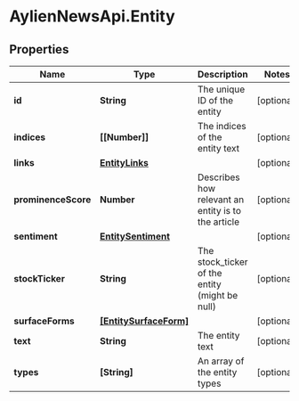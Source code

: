 # AylienNewsApi.Entity

## Properties

Name | Type | Description | Notes
------------ | ------------- | ------------- | -------------
**id** | **String** | The unique ID of the entity | [optional] 
**indices** | **[[Number]]** | The indices of the entity text | [optional] 
**links** | [**EntityLinks**](EntityLinks.md) |  | [optional] 
**prominenceScore** | **Number** | Describes how relevant an entity is to the article | [optional] 
**sentiment** | [**EntitySentiment**](EntitySentiment.md) |  | [optional] 
**stockTicker** | **String** | The stock_ticker of the entity (might be null) | [optional] 
**surfaceForms** | [**[EntitySurfaceForm]**](EntitySurfaceForm.md) |  | [optional] 
**text** | **String** | The entity text | [optional] 
**types** | **[String]** | An array of the entity types | [optional] 


